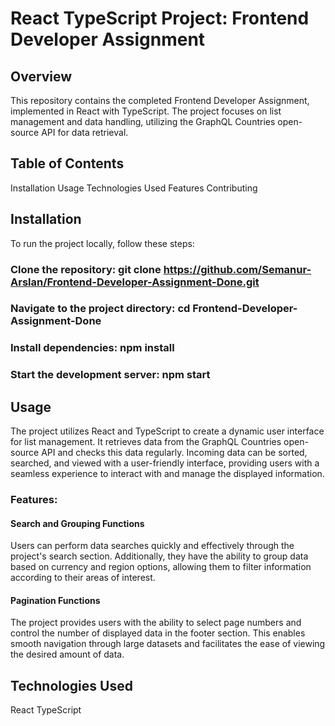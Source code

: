 # React TypeScript Project: Frontend Developer Assignment

## Overview
This repository contains the completed Frontend Developer Assignment, implemented in React with TypeScript. The project focuses on list management and data handling, utilizing the GraphQL Countries open-source API for data retrieval.

## Table of Contents
Installation
Usage
Technologies Used
Features
Contributing

## Installation
To run the project locally, follow these steps:

### Clone the repository: git clone https://github.com/Semanur-Arslan/Frontend-Developer-Assignment-Done.git
### Navigate to the project directory: cd Frontend-Developer-Assignment-Done
### Install dependencies: npm install
### Start the development server: npm start

## Usage
The project utilizes React and TypeScript to create a dynamic user interface for list management. It retrieves data from the GraphQL Countries open-source API and checks this data regularly. Incoming data can be sorted, searched, and viewed with a user-friendly interface, providing users with a seamless experience to interact with and manage the displayed information.

### Features:
#### Search and Grouping Functions
Users can perform data searches quickly and effectively through the project's search section. Additionally, they have the ability to group data based on currency and region options, allowing them to filter information according to their areas of interest.

#### Pagination Functions
The project provides users with the ability to select page numbers and control the number of displayed data in the footer section. This enables smooth navigation through large datasets and facilitates the ease of viewing the desired amount of data.

## Technologies Used
React
TypeScript
